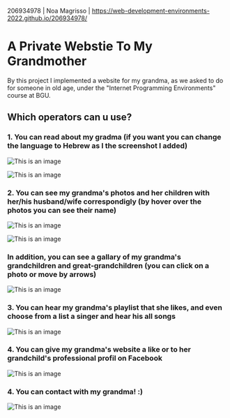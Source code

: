 206934978 | Noa Magrisso | https://web-development-environments-2022.github.io/206934978/


# A Private Webstie To My Grandmother

By this project I implemented a website for my grandma, as we asked to do for someone in old age, under the "Internet Programming Environments" course at BGU.


## Which operators can u use?

### 1. You can read about my gradma (if you want you can change the language to Hebrew as I the screenshot I added)

![This is an image](https://github.com/Web-Development-Environments-2022/206934978/blob/main/aboutme_english.jpg)


![This is an image](https://github.com/Web-Development-Environments-2022/206934978/blob/main/aboutme_hebrew.jpg)


### 2. You can see my grandma's photos and her children with her/his husband/wife correspondigly (by hover over the photos you can see their name)

![This is an image](https://github.com/Web-Development-Environments-2022/206934978/blob/main/myPhotos.jpg)


![This is an image](https://github.com/Web-Development-Environments-2022/206934978/blob/main/myPhotosFamily.jpg)

### In addition, you can see a gallary of my grandma's grandchildren and great-grandchildren (you can click on a photo or move by arrows)

![This is an image](https://github.com/Web-Development-Environments-2022/206934978/blob/main/myPhotosLittle.jpg)


### 3. You can hear my grandma's playlist that she likes, and even choose from a list a singer and hear his all songs

![This is an image](https://github.com/Web-Development-Environments-2022/206934978/blob/main/myPlaylist.jpg)


### 4. You can give my grandma's website a like or to her grandchild's professional profil on Facebook

![This is an image](https://github.com/Web-Development-Environments-2022/206934978/blob/main/likes.jpg)

### 4. You can contact with my grandma! :)

![This is an image](https://github.com/Web-Development-Environments-2022/206934978/blob/main/contactMeAndTodot.jpg)
